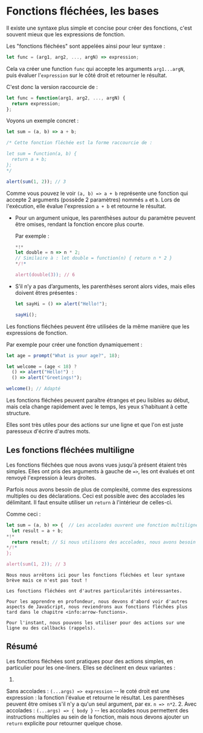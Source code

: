 # Fonctions fléchées, les bases

Il existe une syntaxe plus simple et concise pour créer des fonctions, c'est souvent mieux que les expressions de fonction.

Les "fonctions fléchées" sont appelées ainsi pour leur syntaxe :

```js
let func = (arg1, arg2, ..., argN) => expression;
```

Cela va créer une function `func` qui accepte les arguments `arg1...argN`, puis évaluer l'`expression` sur le côté droit et retourner le résultat.

C'est donc la version raccourcie de :

```js
let func = function(arg1, arg2, ..., argN) {
  return expression;
};
```

Voyons un exemple concret :

```js run
let sum = (a, b) => a + b;

/* Cette fonction fléchée est la forme raccourcie de :

let sum = function(a, b) {
  return a + b;
};
*/

alert(sum(1, 2)); // 3
```

Comme vous pouvez le voir `(a, b) => a + b` représente une fonction qui accepte 2 arguments (possède 2 paramètres) nommés `a` et `b`.
Lors de l'exécution, elle évalue l'expression `a + b` et retourne le résultat.

- Pour un argument unique, les parenthèses autour du paramètre peuvent être omises, rendant la fonction encore plus courte.

    Par exemple :

    ```js run
    *!*
    let double = n => n * 2;
    // Similaire à : let double = function(n) { return n * 2 }
    */!*

    alert(double(3)); // 6
    ```

- S’il n’y a pas d’arguments, les parenthèses seront alors vides, mais elles doivent êtres présentes :

    ```js run
    let sayHi = () => alert("Hello!");

    sayHi();
    ```

Les fonctions fléchées peuvent être utilisées de la même manière que les expressions de fonction.

Par exemple pour créer une fonction dynamiquement :

```js run
let age = prompt("What is your age?", 18);

let welcome = (age < 18) ?
  () => alert("Hello!") :
  () => alert("Greetings!");

welcome(); // Adapté
```

Les fonctions fléchées peuvent paraître étranges et peu lisibles au début, mais cela change rapidement avec le temps, les yeux s'habituant à cette structure.

Elles sont très utiles pour des actions sur une ligne et que l'on est juste paresseux d'écrire d'autres mots.

## Les fonctions fléchées multiligne

Les fonctions fléchées que nous avons vues jusqu'à présent étaient très simples.
Elles ont pris des arguments à gauche de `=>`, les ont évalués et ont renvoyé l'expression à leurs droites.

Parfois nous avons besoin de plus de complexité, comme des expressions multiples ou des déclarations.
Ceci est possible avec des accolades les délimitant.
Il faut ensuite utiliser un `return` à l'intérieur de celles-ci.

Comme ceci :

```js run
let sum = (a, b) => {  // Les accolades ouvrent une fonction multiligne
  let result = a + b;
*!*
  return result; // Si nous utilisons des accolades, nous avons besoin d'un "return" explicite
*/!*
};

alert(sum(1, 2)); // 3
```

```smart header="Plus à venir"
Nous nous arrêtons ici pour les fonctions fléchées et leur syntaxe brève mais ce n'est pas tout !

Les fonctions fléchées ont d'autres particularités intéressantes.

Pour les apprendre en profondeur, nous devons d'abord voir d'autres aspects de JavaScript, nous reviendrons aux fonctions fléchées plus tard dans le chapitre <info:arrow-functions>.

Pour l'instant, nous pouvons les utiliser pour des actions sur une ligne ou des callbacks (rappels).
```

## Résumé

Les fonctions fléchées sont pratiques pour des actions simples, en particulier pour les one-liners.
Elles se déclinent en deux variantes :

1.
Sans accolades : `(...args) => expression` -- le coté droit est une expression : la fonction l'évalue et retourne le résultat.
Les parenthèses peuvent être omises s'il n'y a qu'un seul argument, par ex.
`n => n*2`.
2.
Avec accolades : `(...args) => { body }` -- les accolades nous permettent des instructions multiples au sein de la fonction, mais nous devons ajouter un `return` explicite pour retourner quelque chose.